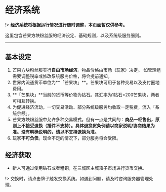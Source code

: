 # 经济系统

!> **经济系统将根据运行情况进行随时调整，本页面暂仅供参考。**

这里包含芒果方块粉丝服的经济设定、基础规则，以及系统级服务细则。

------

## 基本设定

1. 芒果方块粉丝服实行**自由市场经济**。物品价格由市场（玩家）决定。
如管理组需要调整税率或修改系统服务价格，将会提前通知。
1. 世界内流通货币单位为**「芒果块」**。芒果块可用于各种交易以及支付圈地费用。
1. **「芒果块」**当前的货币等价物为钻石。其汇率为1钻石=200芒果块，两者可相互转换。
1. 为促进经济流动，一切交易活动、部分系统级服务均收取一定税费，流入「系统余额」。
1. 芒果方块粉丝服中允许多种交易模式。但有一点是共同的：**商品一经售出，原则上不接受退换（插件不支持）。具体退换货条例请以商家说明/协商结果为准。没有明确说明的，请以不支持退换为准。**
1. 玩家**不可负债**。现金不足的情况下，部分服务将会受限。


## 经济获取

- 新人可通过使用钻石或者粗铜，在三城区主城箱子市场进行货币交换。

!> 交换时，请点击牌子触发交换系统。如遇到问题，请及时咨询服务器管理处理。
